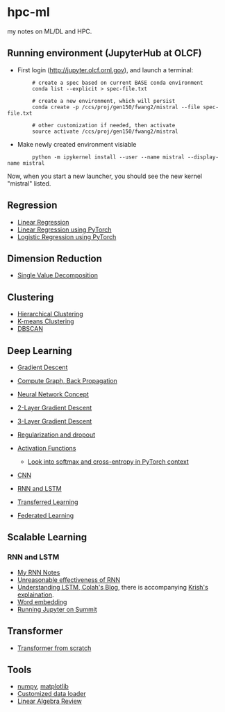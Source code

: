# hpc-ml 

my notes on ML/DL and HPC.

## Running environment (JupyterHub at OLCF)

* First login (http://jupyter.olcf.ornl.gov), and launch a terminal:

```
        # create a spec based on current BASE conda environment
        conda list --explicit > spec-file.txt

        # create a new environment, which will persist
        conda create -p /ccs/proj/gen150/fwang2/mistral --file spec-file.txt 

        # other customization if needed, then activate 
        source activate /ccs/proj/gen150/fwang2/mistral
```

* Make newly created environment visiable

```
        python -m ipykernel install --user --name mistral --display-name mistral
```

Now, when you start a new launcher, you should see the new kernel "mistral" listed.
  
## Regression

* [Linear Regression](Regression/Linear-Regression.ipynb)
* [Linear Regression using PyTorch](Regression/regressiion-pytorch.ipynb)
* [Logistic Regression using PyTorch](Regression/logistic-pytorch.ipynb)

## Dimension Reduction

* [Single Value Decomposition](PCA/SVD.ipynb)

## Clustering

* [Hierarchical Clustering](Clustering/hierarchical_clustering.ipynb)
* [K-means Clustering](Clustering/kmeans.ipynb)
* [DBSCAN](Clustering/DBSCAN.ipynb)
  
## Deep Learning
* [Gradient Descent](deep/gd-general.ipynb)
* [Compute Graph, Back Propagation](deep/autograd.ipynb)
* [Neural Network Concept](deep/ANN-basics.ipynb)
* [2-Layer Gradient Descent](deep/gd_2_layer.ipynb)
* [3-Layer Gradient Descent](deep/gd_3_layer.ipynb)
* [Regularization and dropout](deep/regularization.ipynb)
* [Activation Functions](deep/activation_functions.ipynb)
    * [Look into softmax and cross-entropy in PyTorch context](DL/softmax.ipynb)

* [CNN](DL/CNN.ipynb)
* [RNN and LSTM](DL/RNN.ipynb)
* [Transferred Learning](DL/transfer_learning.md)
* [Federated Learning](DL/federated_learning.md)

## Scalable Learning

### RNN and LSTM
* [My RNN Notes](deep/RNN.ipynb)
* [Unreasonable effectiveness of RNN](http://karpathy.github.io/2015/05/21/rnn-effectiveness/)
* [Understanding LSTM, Colah's Blog](https://colah.github.io/posts/2015-08-Understanding-LSTMs/), there is accompanying [Krish's explaination](shorturl.at/bdeTX).
* [Word embedding](shorturl.at/BIL25)
* [Running Jupyter on Summit](JupyterOnSummit.md)


## Transformer

* [Transformer from scratch](https://e2eml.school/transformers.html)

## Tools

* [numpy](tools/numpy.ipynb), [matplotlib](tools/matplotlib.ipynb)
* [Customized data loader](tools/data_loader.ipynb)
* [Linear Algebra Review](Linear-Algebra-Review.ipynb)
